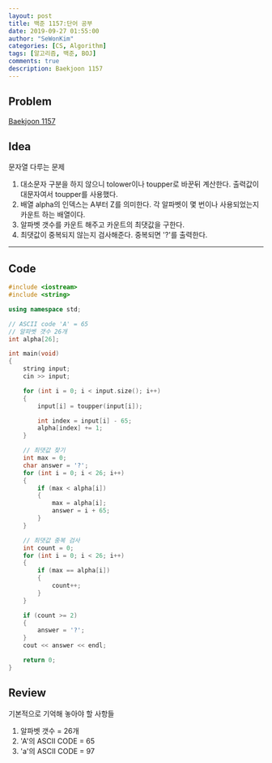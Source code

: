 ```yaml
---
layout: post
title: 백준 1157:단어 공부
date: 2019-09-27 01:55:00
author: "SeWonKim"
categories: [CS, Algorithm]
tags: [알고리즘, 백준, BOJ]
comments: true
description: Baekjoon 1157
---
```


## Problem

[Baekjoon 1157](https://www.acmicpc.net/problem/1157)

## Idea

문자열 다루는 문제

1. 대소문자 구분을 하지 않으니 tolower이나 toupper로 바꾼뒤 계산한다. 출력값이 대문자여서 toupper를 사용했다.
2. 배열 alpha의 인덱스는 A부터 Z를 의미한다. 각 알파벳이 몇 번이나 사용되었는지 카운트 하는 배열이다.
3. 알파벳 갯수를 카운트 해주고 카운트의 최댓값을 구한다.
4. 최댓값이 중복되지 않는지 검사해준다. 중복되면 '?'를 출력한다.

---

## Code

```cpp
#include <iostream>
#include <string>

using namespace std;

// ASCII code 'A' = 65
// 알파벳 갯수 26개
int alpha[26];

int main(void)
{
    string input;
    cin >> input;

    for (int i = 0; i < input.size(); i++)
    {
        input[i] = toupper(input[i]);

        int index = input[i] - 65;
        alpha[index] += 1;
    }

    // 최댓값 찾기
    int max = 0;
    char answer = '?';
    for (int i = 0; i < 26; i++)
    {
        if (max < alpha[i])
        {
            max = alpha[i];
            answer = i + 65;
        }
    }

    // 최댓값 중복 검사
    int count = 0;
    for (int i = 0; i < 26; i++)
    {
        if (max == alpha[i])
        {
            count++;
        }
    }

    if (count >= 2)
    {
        answer = '?';
    }
    cout << answer << endl;

    return 0;
}
```

## Review

기본적으로 기억해 놓아야 할 사항들

1. 알파벳 갯수 = 26개
2. 'A'의 ASCII CODE = 65
3. 'a'의 ASCII CODE = 97
